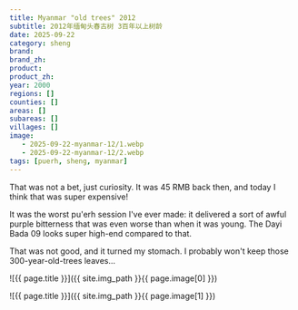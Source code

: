```yaml
---
title: Myanmar "old trees" 2012
subtitle: 2012年缅甸头春古树 3百年以上树龄
date: 2025-09-22
category: sheng
brand: 
brand_zh: 
product: 
product_zh: 
year: 2000
regions: []
counties: []
areas: []
subareas: []
villages: []
image: 
   - 2025-09-22-myanmar-12/1.webp
   - 2025-09-22-myanmar-12/2.webp
tags: [puerh, sheng, myanmar]
---
```


That was not a bet, just curiosity. It was 45 RMB back then, and today I think that was super expensive!

It was the worst pu'erh session I've ever made: it delivered a sort of awful purple bitterness that was even worse than when it was young. The Dayi Bada 09 looks super high-end compared to that.

That was not good, and it turned my stomach. I probably won't keep those 300-year-old-trees leaves...

![{{ page.title }}]({{ site.img_path }}{{ page.image[0] }})

![{{ page.title }}]({{ site.img_path }}{{ page.image[1] }})